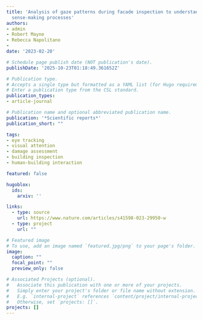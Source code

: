 ```yaml
---
title: 'Analysis of gaze patterns during facade inspection to understand inspector
  sense-making processes'
authors:
- admin
- Robert Mayne
- Rebecca Napolitano
- 
date: '2023-02-20'

# Schedule page publish date (NOT publication's date).
publishDate: '2025-10-23T01:18:49.361652Z'

# Publication type.
# Accepts a single type but formatted as a YAML list (for Hugo requirements).
# Enter a publication type from the CSL standard.
publication_types:
- article-journal

# Publication name and optional abbreviated publication name.
publication: '*Scientific reports*'
publication_short: ""

tags:
- eye tracking
- visual attention
- damage assessment
- building inspection
- human-building interaction

featured: false

hugoblox:
  ids:
    arxiv: ''

links:
  - type: source
    url: https://www.nature.com/articles/s41598-023-29950-w
  - type: project
    url: ""

# Featured image
# To use, add an image named `featured.jpg/png` to your page's folder. 
image:
  caption: ""
  focal_point: ""
  preview_only: false

# Associated Projects (optional).
#   Associate this publication with one or more of your projects.
#   Simply enter your project's folder or file name without extension.
#   E.g. `internal-project` references `content/project/internal-project/index.md`.
#   Otherwise, set `projects: []`.
projects: []
---
```

